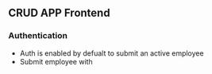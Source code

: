 ## CRUD APP Frontend
### Authentication
- Auth is enabled by defualt to submit an active employee
- Submit employee with 
